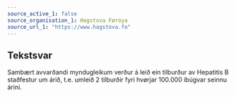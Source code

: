 ```yaml
---
source_active_1: false
source_organisation_1: Hagstova Føroya
source_url_1: "https://www.hagstova.fo"
---
```

## Tekstsvar  
Sambært avvarðandi myndugleikum verður á leið ein tilburður av Hepatitis B staðfestur um árið, t.e. umleið 2 tilburðir fyri hvørjar 100.000 íbúgvar seinnu árini.
